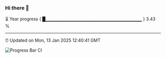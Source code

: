 ### Hi there 👋

⏳ Year progress { █▁▁▁▁▁▁▁▁▁▁▁▁▁▁▁▁▁▁▁▁▁▁▁▁▁▁▁▁▁ } 3.43 %

---

⏰ Updated on Mon, 13 Jan 2025 12:40:41 GMT

![Progress Bar CI](https://github.com/liununu/liununu/workflows/Progress%20Bar%20CI/badge.svg)

